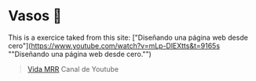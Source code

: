 # Vasos 🥛

This is a exercice taked from this site: ["Diseñando una página web desde cero"](https://www.youtube.com/watch?v=mLp-DlEXtts&t=9165s ""Diseñando una página web desde cero."")
> [Vida MRR](https://www.youtube.com/channel/UCOD6LXgeBoeiUZTsPLdG-0g "Vida MRR")
Canal de Youtube